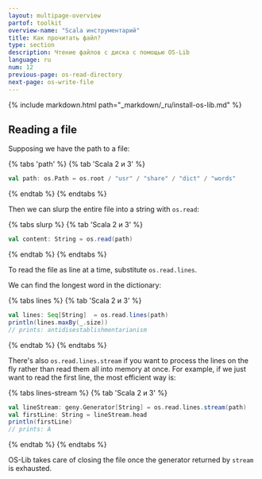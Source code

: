 ```yaml
---
layout: multipage-overview
partof: toolkit
overview-name: "Scala инструментарий"
title: Как прочитать файл?
type: section
description: Чтение файлов с диска с помощью OS-Lib
language: ru
num: 12
previous-page: os-read-directory
next-page: os-write-file
---
```


{% include markdown.html path="_markdown/_ru/install-os-lib.md" %}

## Reading a file

Supposing we have the path to a file:

{% tabs 'path' %}
{% tab 'Scala 2 и 3' %}
```scala mdoc
val path: os.Path = os.root / "usr" / "share" / "dict" / "words"
```
{% endtab %}
{% endtabs %}

Then we can slurp the entire file into a string with `os.read`:

{% tabs slurp %}
{% tab 'Scala 2 и 3' %}
```scala mdoc:compile-only
val content: String = os.read(path)
```
{% endtab %}
{% endtabs %}

To read the file as line at a time, substitute `os.read.lines`.

We can find the longest word in the dictionary:

{% tabs lines %}
{% tab 'Scala 2 и 3' %}
```scala mdoc:compile-only
val lines: Seq[String]  = os.read.lines(path)
println(lines.maxBy(_.size))
// prints: antidisestablishmentarianism
```
{% endtab %}
{% endtabs %}

There's also `os.read.lines.stream` if you want to process the lines
on the fly rather than read them all into memory at once. For example,
if we just want to read the first line, the most efficient way is:

{% tabs lines-stream %}
{% tab 'Scala 2 и 3' %}
```scala mdoc:compile-only
val lineStream: geny.Generator[String] = os.read.lines.stream(path)
val firstLine: String = lineStream.head
println(firstLine)
// prints: A
```
{% endtab %}
{% endtabs %}

OS-Lib takes care of closing the file once the generator returned
by `stream` is exhausted.
